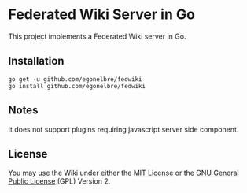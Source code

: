 # Federated Wiki Server in Go

This project implements a Federated Wiki server in Go.

## Installation

    go get -u github.com/egonelbre/fedwiki
    go install github.com/egonelbre/fedwiki

## Notes

It does not support plugins requiring javascript server side component.

## License

You may use the Wiki under either the
[MIT License](https://raw.githubusercontent.com/egonelbre/fedwiki/master/LICENSE-MIT) or the 
[GNU General Public License](https://raw.githubusercontent.com/egonelbre/fedwiki/master/LICENSE-GPL) (GPL) Version 2.